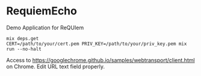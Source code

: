 # RequiemEcho

Demo Application for ReQUIem

```
mix deps.get
CERT=/path/to/your/cert.pem PRIV_KEY=/path/to/your/priv_key.pem mix run --no-halt
```

Access to https://googlechrome.github.io/samples/webtransport/client.html on Chrome.
Edit URL text field properly.

